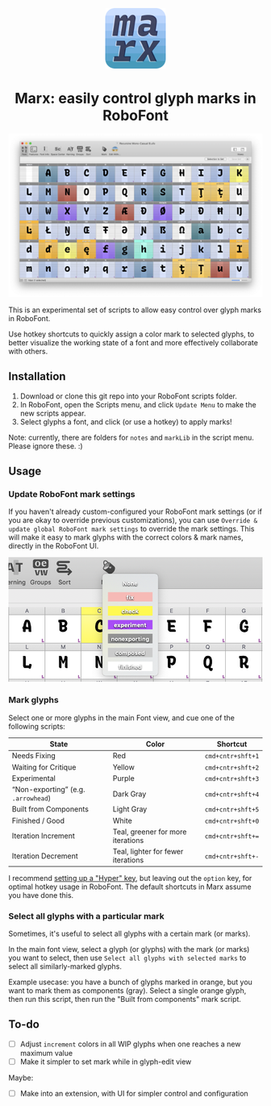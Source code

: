 <p align="center">
    <img alt="typemedia 18" src="notes/readme-assets/logo.png" width="120" />
</p>
<h1 align="center">
  Marx: easily control glyph marks in RoboFont
</h1>

![](notes/readme-assets/glyph-marx.png)

This is an experimental set of scripts to allow easy control over glyph marks in RoboFont.

Use hotkey shortcuts to quickly assign a color mark to selected glyphs, to better visualize the working state of a font and more effectively collaborate with others.

## Installation

1. Download or clone this git repo into your RoboFont scripts folder.
2. In RoboFont, open the Scripts menu, and click `Update Menu` to make the new scripts appear.
3. Select glyphs a font, and click (or use a hotkey) to apply marks!

Note: currently, there are folders for `notes` and `markLib` in the script menu. Please ignore these. :)


## Usage

### Update RoboFont mark settings

If you haven't already custom-configured your RoboFont mark settings (or if you are okay to override previous customizations), you can use `Override & update global RoboFont mark settings` to override the mark settings. This will make it easy to mark glyphs with the correct colors & mark names, directly in the RoboFont UI.

![](notes/readme-assets/rf-mark-menu.png)

### Mark glyphs

Select one or more glyphs in the main Font view, and cue one of the following scripts:

| **State**                           | **Color**                          | Shortcut          |
| ----------------------------------- | ---------------------------------- | ----------------- |
| Needs Fixing                        | Red                                | `cmd+cntr+shft+1` |
| Waiting for Critique                | Yellow                             | `cmd+cntr+shft+2` |
| Experimental                        | Purple                             | `cmd+cntr+shft+3` |
| “Non-exporting” (e.g. `.arrowhead`) | Dark Gray                          | `cmd+cntr+shft+4` |
| Built from Components               | Light Gray                         | `cmd+cntr+shft+5` |
| Finished / Good                     | White                              | `cmd+cntr+shft+0` |
| Iteration Increment                 | Teal, greener for more iterations  | `cmd+cntr+shft+=` |
| Iteration Decrement                 | Teal, lighter for fewer iterations | `cmd+cntr+shft+-` |

I recommend [setting up a "Hyper" key](https://brettterpstra.com/2017/06/15/a-hyper-key-with-karabiner-elements-full-instructions/), but leaving out the `option` key, for optimal hotkey usage in RoboFont. The default shortcuts in Marx assume you have done this.

### Select all glyphs with a particular mark

Sometimes, it's useful to select all glyphs with a certain mark (or marks).

In the main font view, select a glyph (or glyphs) with the mark (or marks) you want to select, then use `Select all glyphs with selected marks` to select all similarly-marked glyphs.

Example usecase: you have a bunch of glyphs marked in orange, but you want to mark them as components (gray). Select a single orange glyph, then run this script, then run the "Built from components" mark script.


## To-do

- [ ] Adjust `increment` colors in all WIP glyphs when one reaches a new maximum value
- [ ] Make it simpler to set mark while in glyph-edit view

Maybe:
- [ ] Make into an extension, with UI for simpler control and configuration
